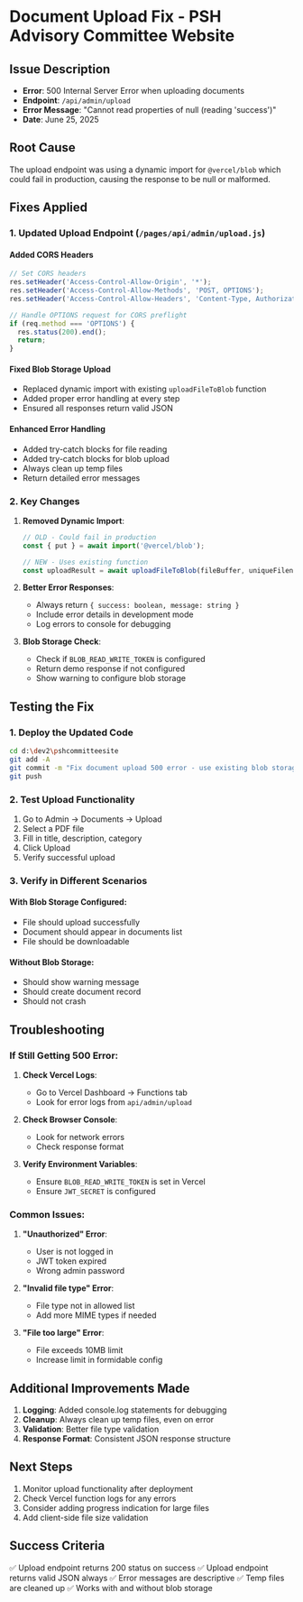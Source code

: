 # Document Upload Fix - PSH Advisory Committee Website

## Issue Description
- **Error**: 500 Internal Server Error when uploading documents
- **Endpoint**: `/api/admin/upload`
- **Error Message**: "Cannot read properties of null (reading 'success')"
- **Date**: June 25, 2025

## Root Cause
The upload endpoint was using a dynamic import for `@vercel/blob` which could fail in production, causing the response to be null or malformed.

## Fixes Applied

### 1. Updated Upload Endpoint (`/pages/api/admin/upload.js`)

#### Added CORS Headers
```javascript
// Set CORS headers
res.setHeader('Access-Control-Allow-Origin', '*');
res.setHeader('Access-Control-Allow-Methods', 'POST, OPTIONS');
res.setHeader('Access-Control-Allow-Headers', 'Content-Type, Authorization');

// Handle OPTIONS request for CORS preflight
if (req.method === 'OPTIONS') {
  res.status(200).end();
  return;
}
```

#### Fixed Blob Storage Upload
- Replaced dynamic import with existing `uploadFileToBlob` function
- Added proper error handling at every step
- Ensured all responses return valid JSON

#### Enhanced Error Handling
- Added try-catch blocks for file reading
- Added try-catch blocks for blob upload
- Always clean up temp files
- Return detailed error messages

### 2. Key Changes

1. **Removed Dynamic Import**:
   ```javascript
   // OLD - Could fail in production
   const { put } = await import('@vercel/blob');
   
   // NEW - Uses existing function
   const uploadResult = await uploadFileToBlob(fileBuffer, uniqueFilename, file.mimetype);
   ```

2. **Better Error Responses**:
   - Always return `{ success: boolean, message: string }`
   - Include error details in development mode
   - Log errors to console for debugging

3. **Blob Storage Check**:
   - Check if `BLOB_READ_WRITE_TOKEN` is configured
   - Return demo response if not configured
   - Show warning to configure blob storage

## Testing the Fix

### 1. Deploy the Updated Code
```bash
cd d:\dev2\pshcommitteesite
git add -A
git commit -m "Fix document upload 500 error - use existing blob storage function"
git push
```

### 2. Test Upload Functionality
1. Go to Admin → Documents → Upload
2. Select a PDF file
3. Fill in title, description, category
4. Click Upload
5. Verify successful upload

### 3. Verify in Different Scenarios

#### With Blob Storage Configured:
- File should upload successfully
- Document should appear in documents list
- File should be downloadable

#### Without Blob Storage:
- Should show warning message
- Should create document record
- Should not crash

## Troubleshooting

### If Still Getting 500 Error:
1. **Check Vercel Logs**:
   - Go to Vercel Dashboard → Functions tab
   - Look for error logs from `api/admin/upload`

2. **Check Browser Console**:
   - Look for network errors
   - Check response format

3. **Verify Environment Variables**:
   - Ensure `BLOB_READ_WRITE_TOKEN` is set in Vercel
   - Ensure `JWT_SECRET` is configured

### Common Issues:

1. **"Unauthorized" Error**:
   - User is not logged in
   - JWT token expired
   - Wrong admin password

2. **"Invalid file type" Error**:
   - File type not in allowed list
   - Add more MIME types if needed

3. **"File too large" Error**:
   - File exceeds 10MB limit
   - Increase limit in formidable config

## Additional Improvements Made

1. **Logging**: Added console.log statements for debugging
2. **Cleanup**: Always clean up temp files, even on error
3. **Validation**: Better file type validation
4. **Response Format**: Consistent JSON response structure

## Next Steps

1. Monitor upload functionality after deployment
2. Check Vercel function logs for any errors
3. Consider adding progress indication for large files
4. Add client-side file size validation

## Success Criteria

✅ Upload endpoint returns 200 status on success
✅ Upload endpoint returns valid JSON always
✅ Error messages are descriptive
✅ Temp files are cleaned up
✅ Works with and without blob storage